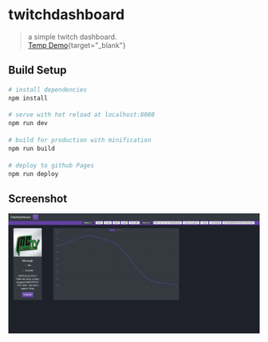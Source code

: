 # twitchdashboard

> a simple twitch dashboard.  
[Temp Demo](https://flavz.github.io/twitchdashboard/){target="_blank"}

## Build Setup

``` bash
# install dependencies
npm install

# serve with hot reload at localhost:8080
npm run dev

# build for production with minification
npm run build

# deploy to github Pages  
npm run deploy
```

## Screenshot
![Alt text](/screenshots/twdb.PNG?raw=true "dashboard example")
